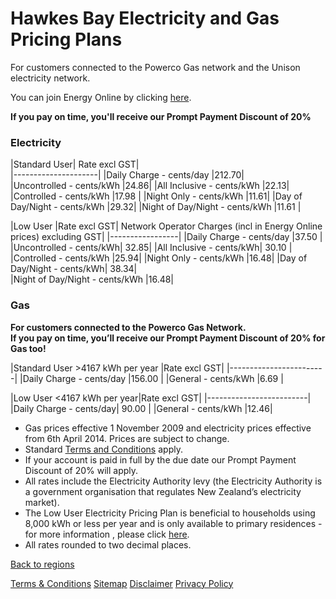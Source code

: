 # Hawkes Bay Electricity and Gas Pricing Plans
 

For customers connected to the Powerco Gas network and the Unison electricity network.


You can join Energy Online by clicking [here](http://www.energyonline.co.nz/Default.aspx?tabid=98).

**If you pay on time, you'll receive our Prompt Payment Discount of 20%**


### Electricity
|Standard User|	Rate excl GST|	
|---------------------|
|Daily Charge - cents/day	|212.70|	
|Uncontrolled - cents/kWh	|24.86|	
|All Inclusive - cents/kWh	|22.13|	
|Controlled - cents/kWh	|17.98	|
|Night Only - cents/kWh	|11.61|	
|Day of Day/Night - cents/kWh	|29.32|	
|Night of Day/Night - cents/kWh	|11.61	|
 

|Low User	|Rate excl GST|	Network Operator Charges (incl in Energy Online prices) excluding GST|
|-----------------|
|Daily Charge - cents/day	|37.50	|
|Uncontrolled - cents/kWh|	32.85|
|All Inclusive - cents/kWh|	30.10	|
|Controlled - cents/kWh	|25.94|	
|Night Only - cents/kWh	|16.48|	
|Day of Day/Night - cents/kWh|	38.34|	
|Night of Day/Night - cents/kWh	|16.48|	

### Gas

**For customers connected to the Powerco Gas Network.	
If you pay on time, you’ll receive our Prompt Payment Discount of 20% for Gas too!**	

|Standard User >4167 kWh per year	|Rate excl GST|	
|------------------------|
|Daily Charge - cents/day	|156.00	|
|General - cents/kWh	|6.69	|
 

|Low User <4167 kWh per year|Rate excl GST|	
|-------------------------|
|Daily Charge - cents/day|	90.00	|
|General - cents/kWh	|12.46|	

- Gas prices effective 1 November 2009 and electricity prices effective from 6th April 2014. Prices are subject to change.
- Standard [Terms and Conditions](http://www.energyonline.co.nz/terms) apply.
- If your account is paid in full by the due date our Prompt Payment Discount of 20% will apply.
- All rates include the Electricity Authority levy (the Electricity Authority is a government organisation that regulates New Zealand’s electricity market).
- The Low User Electricity Pricing Plan is beneficial to households using 8,000 kWh or less per year and is only available to primary residences - for more information , please click [here](http://www.energyonline.co.nz/Default.aspx?tabid=148).
- All rates rounded to two decimal places.

[Back to regions](http://www.energyonline.co.nz/residential/pricing_plans/electricity_and_gas_pricing_plans)

[Terms & Conditions](http://www.energyonline.co.nz/terms)
[Sitemap](http://www.energyonline.co.nz/home/site_map)
[Disclaimer](http://www.energyonline.co.nz/home/site_map/disclaimer)
[Privacy Policy](http://www.energyonline.co.nz/home/site_map/privacy_policy)

